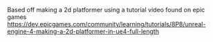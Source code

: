 Based off making a 2d platformer using a tutorial video found on epic games
https://dev.epicgames.com/community/learning/tutorials/8P8/unreal-engine-4-making-a-2d-platformer-in-ue4-full-length

